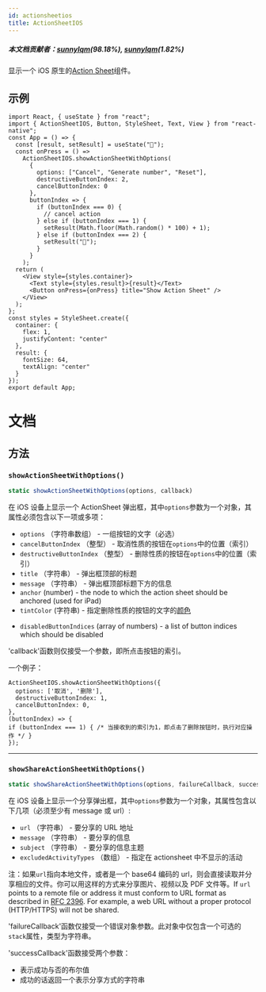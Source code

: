 ```yaml
---
id: actionsheetios
title: ActionSheetIOS
---
```


##### 本文档贡献者：[sunnylqm](https://github.com/search?q=sunnylqm&type=Users)(98.18%), [sunnylqm](https://github.com/search?q=sunnylqm&type=Users)(1.82%)

显示一个 iOS 原生的[Action Sheet](https://developer.apple.com/design/human-interface-guidelines/ios/views/action-sheets/)组件。

## 示例

```SnackPlayer name=ActionSheetIOS&supportedPlatforms=ios
import React, { useState } from "react";
import { ActionSheetIOS, Button, StyleSheet, Text, View } from "react-native";
const App = () => {
  const [result, setResult] = useState("🔮");
  const onPress = () =>
    ActionSheetIOS.showActionSheetWithOptions(
      {
        options: ["Cancel", "Generate number", "Reset"],
        destructiveButtonIndex: 2,
        cancelButtonIndex: 0
      },
      buttonIndex => {
        if (buttonIndex === 0) {
          // cancel action
        } else if (buttonIndex === 1) {
          setResult(Math.floor(Math.random() * 100) + 1);
        } else if (buttonIndex === 2) {
          setResult("🔮");
        }
      }
    );
  return (
    <View style={styles.container}>
      <Text style={styles.result}>{result}</Text>
      <Button onPress={onPress} title="Show Action Sheet" />
    </View>
  );
};
const styles = StyleSheet.create({
  container: {
    flex: 1,
    justifyContent: "center"
  },
  result: {
    fontSize: 64,
    textAlign: "center"
  }
});
export default App;
```

# 文档

## 方法

### `showActionSheetWithOptions()`

```jsx
static showActionSheetWithOptions(options, callback)
```

在 iOS 设备上显示一个 ActionSheet 弹出框，其中`options`参数为一个对象，其属性必须包含以下一项或多项：

- `options` （字符串数组） - 一组按钮的文字（必选）
- `cancelButtonIndex` （整型） - 取消性质的按钮在`options`中的位置（索引）
- `destructiveButtonIndex` （整型） - 删除性质的按钮在`options`中的位置（索引）
- `title` （字符串） - 弹出框顶部的标题
- `message` （字符串） - 弹出框顶部标题下方的信息
- `anchor` (number) - the node to which the action sheet should be anchored (used for iPad)
- `tintColor` (字符串) - 指定删除性质的按钮的文字的[颜色](colors.md)

* `disabledButtonIndices` (array of numbers) - a list of button indices which should be disabled

'callback'函数则仅接受一个参数，即所点击按钮的索引。

一个例子：

```
ActionSheetIOS.showActionSheetWithOptions({
  options: ['取消', '删除'],
  destructiveButtonIndex: 1,
  cancelButtonIndex: 0,
},
(buttonIndex) => {
if (buttonIndex === 1) { /* 当接收到的索引为1，即点击了删除按钮时，执行对应操作 */ }
});
```

---

### `showShareActionSheetWithOptions()`

```jsx
static showShareActionSheetWithOptions(options, failureCallback, successCallback)
```

在 iOS 设备上显示一个分享弹出框，其中`options`参数为一个对象，其属性包含以下几项（必须至少有 message 或 url）:

- `url` （字符串） - 要分享的 URL 地址
- `message` （字符串） - 要分享的信息
- `subject` （字符串） - 要分享的信息主题
- `excludedActivityTypes` （数组） - 指定在 actionsheet 中不显示的活动

注：如果`url`指向本地文件，或者是一个 base64 编码的 url，则会直接读取并分享相应的文件。你可以用这样的方式来分享图片、视频以及 PDF 文件等。If `url` points to a remote file or address it must conform to URL format as described in [RFC 2396](https://www.ietf.org/rfc/rfc2396.txt). For example, a web URL without a proper protocol (HTTP/HTTPS) will not be shared.

'failureCallback'函数仅接受一个错误对象参数。此对象中仅包含一个可选的`stack`属性，类型为字符串。

'successCallback'函数接受两个参数：

- 表示成功与否的布尔值
- 成功的话返回一个表示分享方式的字符串
